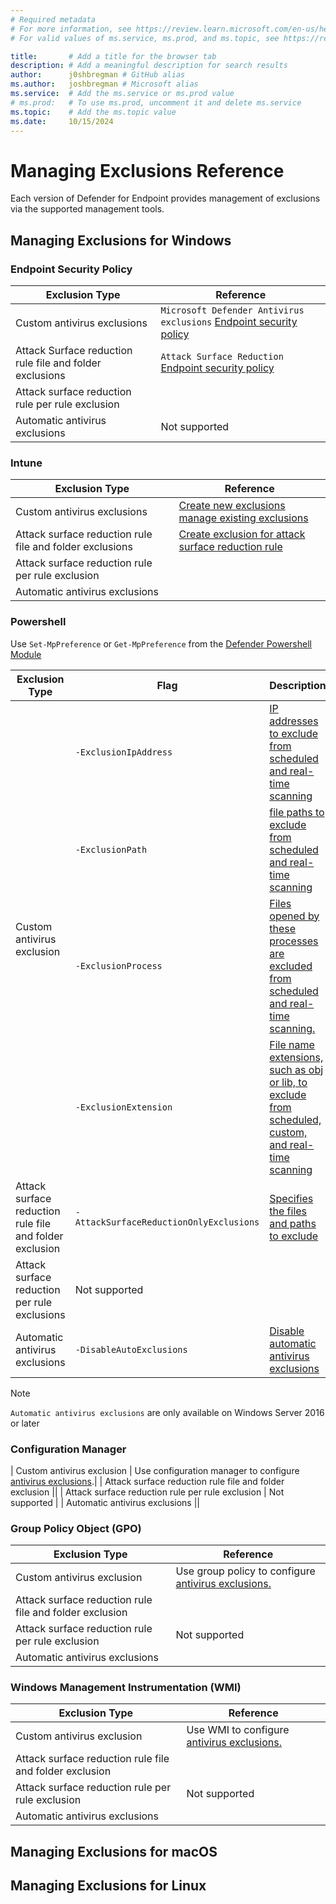 ```yaml
---
# Required metadata
# For more information, see https://review.learn.microsoft.com/en-us/help/platform/learn-editor-add-metadata?branch=main
# For valid values of ms.service, ms.prod, and ms.topic, see https://review.learn.microsoft.com/en-us/help/platform/metadata-taxonomies?branch=main

title:       # Add a title for the browser tab
description: # Add a meaningful description for search results
author:      j0shbregman # GitHub alias
ms.author:   joshbregman # Microsoft alias
ms.service:  # Add the ms.service or ms.prod value
# ms.prod:   # To use ms.prod, uncomment it and delete ms.service
ms.topic:    # Add the ms.topic value
ms.date:     10/15/2024
---
```


# Managing Exclusions Reference

Each version of Defender for Endpoint provides management of exclusions via the supported management tools.  

## Managing Exclusions for Windows

### Endpoint Security Policy

|Exclusion Type | Reference |
| -------- | -------- |
| Custom antivirus exclusions   | `Microsoft Defender Antivirus exclusions` [Endpoint security policy](/defender-endpoint/manage-security-policies?toc=%2Fmem%2Fintune%2Ftoc.json&bc=%2Fmem%2Fbreadcrumb%2Ftoc.json)   |
| Attack Surface reduction rule file and folder exclusions   | `Attack Surface Reduction` [Endpoint security policy](/defender-endpoint/enable-attack-surface-reduction#endpoint-security-policy) |
| Attack surface reduction rule per rule exclusion | |
| Automatic antivirus exclusions | Not supported |


### Intune


|Exclusion Type | Reference |
| -------- | -------- |
| Custom antivirus exclusions |  [Create new exclusions](https://learn.microsoft.com/en-us/defender-endpoint/configure-exclusions-microsoft-defender-antivirus#create-a-new-antivirus-policy-with-exclusions-in-intune)<BR>[manage existing exclusions](https://learn.microsoft.com/en-us/defender-endpoint/configure-exclusions-microsoft-defender-antivirus#manage-antivirus-exclusions-in-intune-for-existing-policies)
| Attack surface reduction rule file and folder exclusions | [Create exclusion for attack surface reduction rule](https://learn.microsoft.com/en-us/defender-endpoint/enable-attack-surface-reduction#custom-profile-in-intune)
| Attack surface reduction rule per rule exclusion | |
| Automatic antivirus exclusions |  |

### Powershell

Use `Set-MpPreference` or `Get-MpPreference` from the [Defender Powershell Module](/powershell/module/defender/?view=windowsserver2022-ps) 

<table>
  <thead>
    <tr>
      <th>Exclusion Type</th>
      <th>Flag</th>
      <th>Description</th>
    </tr>
  </thead>
  <tr>
    <td rowspan="4">Custom antivirus exclusion</td><td><code>-ExclusionIpAddress<code></td><td><a href="https://learn.microsoft.com/en-us/powershell/module/defender/set-mppreference?view=windowsserver2022-ps#-exclusionipaddress">IP addresses to exclude from scheduled and real-time scanning</a></td>
  </tr>
  <tr>
    <td><code>-ExclusionPath</code></td><td><a href="https://learn.microsoft.com/en-us/powershell/module/defender/set-mppreference?view=windowsserver2022-ps#-exclusionpath">file paths to exclude from scheduled and real-time scanning</a></td>
  </tr>
  <tr>
    <td><code>-ExclusionProcess</td><td><a href="https://learn.microsoft.com/en-us/powershell/module/defender/set-mppreference?view=windowsserver2022-ps#-exclusionprocess">Files opened by these processes are excluded from scheduled and real-time scanning.</a></td>
  </tr>
  <tr>
    <td><code>-ExclusionExtension</code></td><td><a href="https://learn.microsoft.com/en-us/powershell/module/defender/set-mppreference?view=windowsserver2022-ps#-exclusionextension">File name extensions, such as obj or lib, to exclude from scheduled, custom, and real-time scanning</a></td>
  </tr>
  <tr>
    <td>Attack surface reduction rule file and folder exclusion</td><td><code>-AttackSurfaceReductionOnlyExclusions</code></td><td><a href="https://learn.microsoft.com/en-us/powershell/module/defender/set-mppreference?view=windowsserver2022-ps#-attacksurfacereductiononlyexclusions">Specifies the files and paths to exclude</a></td>
  </tr>
  <tr>
    <td>Attack surface reduction per rule exclusions</td><td colspan="2">Not supported</td>
  </tr>
  <tr>
    <td>Automatic antivirus exclusions</td><td><code>-DisableAutoExclusions</code></td><td><a href="https://learn.microsoft.com/en-us/powershell/module/defender/set-mppreference?view=windowsserver2022-ps#-disableautoexclusions">Disable automatic antivirus exclusions<a/></td>
  </tr>
</table>

> [!NOTE]
> `Automatic antivirus exclusions` are only available on Windows Server 2016 or later

### Configuration Manager

| Custom antivirus exclusion | Use configuration manager to configure [antivirus exclusions](/defender-endpoint/configure-extension-file-exclusions-microsoft-defender-antivirus).|
| Attack surface reduction rule file and folder exclusion ||
| Attack surface reduction rule per rule exclusion | Not supported |
| Automatic antivirus exclusions ||


### Group Policy Object (GPO)

|Exclusion Type | Reference |
| -------- | -------- |
| Custom antivirus exclusion | Use group policy to configure [antivirus exclusions.](/defender-endpoint/configure-extension-file-exclusions-microsoft-defender-antivirus) |
| Attack surface reduction rule file and folder exclusion ||
| Attack surface reduction rule per rule exclusion | Not supported |
| Automatic antivirus exclusions ||



### Windows Management Instrumentation (WMI)

|Exclusion Type | Reference |
| -------- | -------- |
| Custom antivirus exclusion | Use WMI to configure [antivirus exclusions.](/defender-endpoint/configure-extension-file-exclusions-microsoft-defender-antivirus)|
| Attack surface reduction rule file and folder exclusion ||
| Attack surface reduction rule per rule exclusion | Not supported |
| Automatic antivirus exclusions ||



## Managing Exclusions for macOS

## Managing Exclusions for Linux

